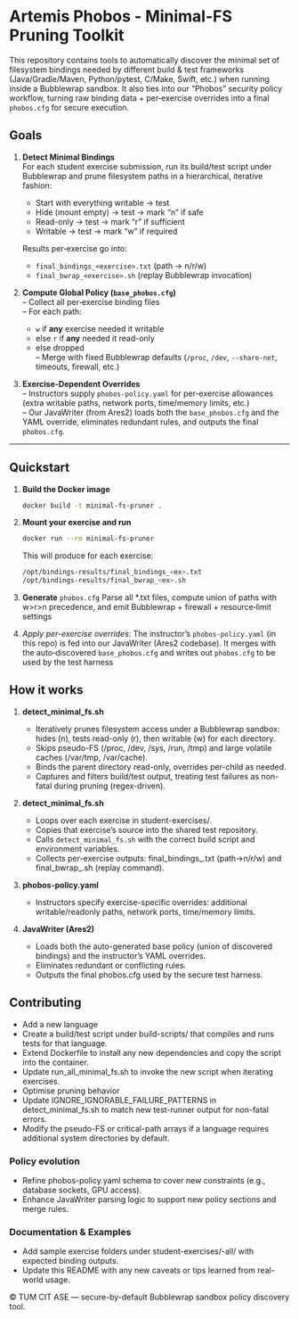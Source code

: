 # Artemis Phobos - Minimal-FS Pruning Toolkit

This repository contains tools to automatically discover the minimal set of filesystem bindings needed by different build & test frameworks (Java/Gradle/Maven, Python/pytest, C/Make, Swift, etc.) when running inside a Bubblewrap sandbox. It also ties into our “Phobos” security policy workflow, turning raw binding data + per‐exercise overrides into a final `phobos.cfg` for secure execution.

## Goals

1. **Detect Minimal Bindings**  
   For each student exercise submission, run its build/test script under Bubblewrap and prune filesystem paths in a hierarchical, iterative fashion:
   - Start with everything writable → test
   - Hide (mount empty) → test → mark “n” if safe
   - Read-only → test → mark “r” if sufficient
   - Writable → test → mark “w” if required

   Results per‐exercise go into:
   - `final_bindings_<exercise>.txt`  (path → n/r/w)
   - `final_bwrap_<exercise>.sh`      (replay Bubblewrap invocation)

2. **Compute Global Policy (`base_phobos.cfg`)**  
   – Collect all per‐exercise binding files  
   – For each path:  
     - `w` if **any** exercise needed it writable  
     - else `r` if **any** needed it read-only  
     - else dropped  
   – Merge with fixed Bubblewrap defaults (`/proc`, `/dev`, `--share-net`, timeouts, firewall, etc.)

3. **Exercise-Dependent Overrides**  
   – Instructors supply `phobos-policy.yaml` for per-exercise allowances (extra writable paths, network ports, time/memory limits, etc.)  
   – Our JavaWriter (from Ares2) loads both the `base_phobos.cfg` and the YAML override, eliminates redundant rules, and outputs the final `phobos.cfg`.

---

## Quickstart

1. **Build the Docker image**  
   ```bash
   docker build -t minimal-fs-pruner .
   ```
2. **Mount your exercise and run**
   ```bash
   docker run --rm minimal-fs-pruner
   ````
   This will produce for each exercise:
   ```bash
   /opt/bindings-results/final_bindings_<ex>.txt
   /opt/bindings-results/final_bwrap_<ex>.sh
   ```
3. **Generate** `phobos.cfg`
   Parse all *.txt files, compute union of paths with w>r>n precedence, and emit Bubblewrap + firewall + resource‐limit settings

4. *Apply per-exercise overrides*:
   The instructor’s `phobos-policy.yaml` (in this repo) is fed into our JavaWriter (Ares2 codebase).
   It merges with the auto‐discovered `base_phobos.cfg` and writes out `phobos.cfg` to be used by the test harness



## How it works

1. **detect_minimal_fs.sh**
   - Iteratively prunes filesystem access under a Bubblewrap sandbox: hides (n), tests read-only (r), then writable (w) for each directory.
   - Skips pseudo-FS (/proc, /dev, /sys, /run, /tmp) and large volatile caches (/var/tmp, /var/cache).
   - Binds the parent directory read-only, overrides per-child as needed.
   - Captures and filters build/test output, treating test failures as non-fatal during pruning (regex-driven).

2. **detect_minimal_fs.sh**
   - Loops over each exercise in student-exercises/.
   - Copies that exercise’s source into the shared test repository.
   - Calls `detect_minimal_fs.sh` with the correct build script and environment variables.
   - Collects per-exercise outputs: final_bindings_<ex>.txt (path→n/r/w) and final_bwrap_<ex>.sh (replay command).

3. **phobos-policy.yaml**
   - Instructors specify exercise-specific overrides: additional writable/readonly paths, network ports, time/memory limits.

4. **JavaWriter (Ares2)**
   - Loads both the auto-generated base policy (union of discovered bindings) and the instructor’s YAML overrides.
   - Eliminates redundant or conflicting rules.
   - Outputs the final phobos.cfg used by the secure test harness.

## Contributing
   - Add a new language
   - Create a build/test script under build-scripts/ that compiles and runs tests for that language.
   - Extend Dockerfile to install any new dependencies and copy the script into the container.
   - Update run_all_minimal_fs.sh to invoke the new script when iterating exercises.
   - Optimise pruning behavior
   - Update IGNORE_IGNORABLE_FAILURE_PATTERNS in detect_minimal_fs.sh to match new test-runner output for non-fatal errors.
   - Modify the pseudo-FS or critical-path arrays if a language requires additional system directories by default.

### Policy evolution
   - Refine phobos-policy.yaml schema to cover new constraints (e.g., database sockets, GPU access).
   - Enhance JavaWriter parsing logic to support new policy sections and merge rules.

### Documentation & Examples
   - Add sample exercise folders under student-exercises/<lang>-all/ with expected binding outputs.
   - Update this README with any new caveats or tips learned from real-world usage.


© TUM CIT ASE — secure-by-default Bubblewrap sandbox policy discovery tool.



